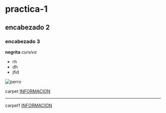 # practica-1
## encabezado 2 
### encabezado 3
**negrita**
*cursiva*
- rh
- dh
- jfid
 

![perro](https://ichef.bbci.co.uk/ace/ws/640/cpsprodpb/15665/production/_107435678_perro1.jpg.webp)

carpet [INFORMACION](carpet/README.md)

---

carpet1 [INFORMACION](carpeta1/README.md)
